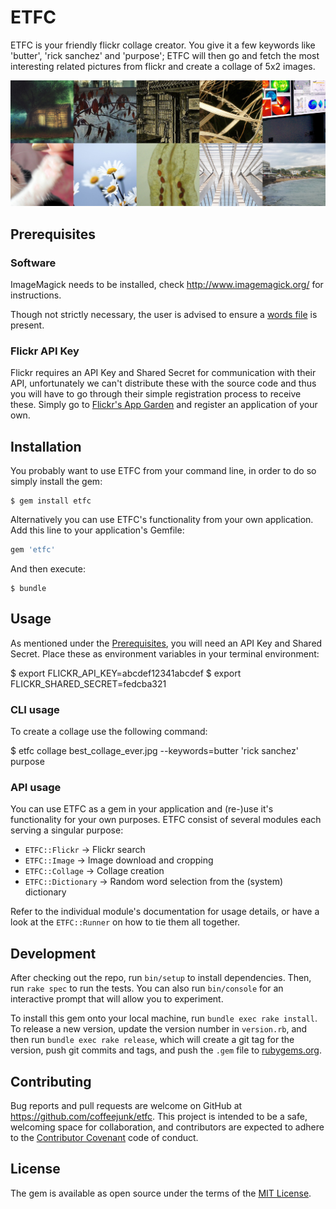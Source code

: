 # ETFC

ETFC is your friendly flickr collage creator. You give it a few keywords like
'butter', 'rick sanchez' and 'purpose'; ETFC will then go and fetch the most
interesting related pictures from flickr and create a collage of 5x2 images.

![Sample Collage](sample_collage.jpg)

## Prerequisites

### Software

ImageMagick needs to be installed, check http://www.imagemagick.org/ for
instructions.

Though not strictly necessary, the user is advised to ensure a [words
file](https://en.wikipedia.org/wiki/Words_(Unix)) is present.

### Flickr API Key

Flickr requires an API Key and Shared Secret for communication with their API,
unfortunately we can't distribute these with the source code and thus you will
have to go through their simple registration process to receive these. Simply
go to [Flickr's App Garden](https://www.flickr.com/services/apps/create) and
register an application of your own.

## Installation

You probably want to use ETFC from your command line, in order to do so simply
install the gem:

    $ gem install etfc

Alternatively you can use ETFC's functionality from your own application. Add
this line to your application's Gemfile:

```ruby
gem 'etfc'
```

And then execute:

    $ bundle

## Usage

As mentioned under the [Prerequisites](#prerequisites), you will need an API
Key and Shared Secret. Place these as environment variables in your terminal
environment:

  $ export FLICKR_API_KEY=abcdef12341abcdef 
  $ export FLICKR_SHARED_SECRET=fedcba321 

### CLI usage

To create a collage use the following command:

  $ etfc collage best_collage_ever.jpg --keywords=butter 'rick sanchez' purpose

### API usage

You can use ETFC as a gem in your application and (re-)use it's functionality
for your own purposes. ETFC consist of several modules each serving a singular
purpose: 

- `ETFC::Flickr`     -> Flickr search
- `ETFC::Image`      -> Image download and cropping
- `ETFC::Collage`    -> Collage creation
- `ETFC::Dictionary` -> Random word selection from the (system) dictionary

Refer to the individual module's documentation for usage details, or have
a look at the `ETFC::Runner` on how to tie them all together.

## Development

After checking out the repo, run `bin/setup` to install dependencies. Then, run
`rake spec` to run the tests. You can also run `bin/console` for an interactive
prompt that will allow you to experiment.

To install this gem onto your local machine, run `bundle exec rake install`. To
release a new version, update the version number in `version.rb`, and then run
`bundle exec rake release`, which will create a git tag for the version, push
git commits and tags, and push the `.gem` file to
[rubygems.org](https://rubygems.org).

## Contributing

Bug reports and pull requests are welcome on GitHub at
https://github.com/coffeejunk/etfc. This project is intended to be a safe,
welcoming space for collaboration, and contributors are expected to adhere to
the [Contributor Covenant](http://contributor-covenant.org) code of conduct.


## License

The gem is available as open source under the terms of the [MIT
License](http://opensource.org/licenses/MIT).

